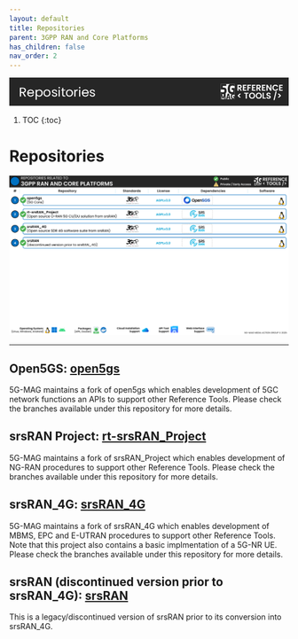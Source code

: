 ```yaml
---
layout: default
title: Repositories
parent: 3GPP RAN and Core Platforms
has_children: false
nav_order: 2
---
```

<img src="../../assets/images/Banner_Repositories.png" /> 

1. TOC
{:toc}

# Repositories

<img src="../../assets/images/projects/3gpp_repos.png">

---

## Open5GS: [open5gs](https://github.com/5G-MAG/open5gs)
5G-MAG maintains a fork of open5gs which enables development of 5GC network functions an APIs to support other Reference Tools. Please check the branches available under this repository for more details.

## srsRAN Project: [rt-srsRAN_Project](https://github.com/5G-MAG/rt-srsRAN_Project)
5G-MAG maintains a fork of srsRAN_Project which enables development of NG-RAN procedures to support other Reference Tools. Please check the branches available under this repository for more details.

## srsRAN_4G: [srsRAN_4G](https://github.com/5G-MAG/srsRAN_4G)
5G-MAG maintains a fork of srsRAN_4G which enables development of MBMS, EPC and E-UTRAN procedures to support other Reference Tools. Note that this project also contains a basic implmentation of a 5G-NR UE. Please check the branches available under this repository for more details.

## srsRAN (discontinued version prior to srsRAN_4G): [srsRAN](https://github.com/5G-MAG/srsRAN)
This is a legacy/discontinued version of srsRAN prior to its conversion into srsRAN_4G.
